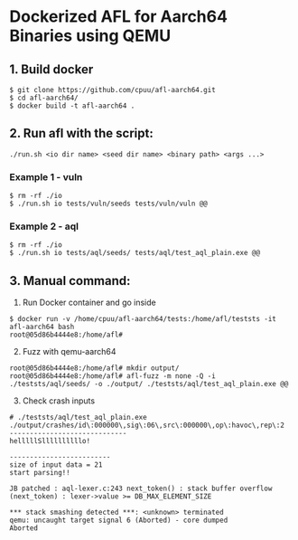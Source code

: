 # Dockerized AFL for Aarch64 Binaries using QEMU

## 1. Build docker
   ```
   $ git clone https://github.com/cpuu/afl-aarch64.git
   $ cd afl-aarch64/
   $ docker build -t afl-aarch64 .
   ```

## 2. Run afl with the script:
   ```
   ./run.sh <io dir name> <seed dir name> <binary path> <args ...>
   ```

### Example 1 - vuln

```
$ rm -rf ./io
$ ./run.sh io tests/vuln/seeds tests/vuln/vuln @@
```

### Example 2 - aql
```
$ rm -rf ./io
$ ./run.sh io tests/aql/seeds/ tests/aql/test_aql_plain.exe @@
```

## 3. Manual command:

1) Run Docker container and go inside
```
$ docker run -v /home/cpuu/afl-aarch64/tests:/home/afl/teststs -it afl-aarch64 bash
root@05d86b4444e8:/home/afl#
```
2) Fuzz with qemu-aarch64
```
root@05d86b4444e8:/home/afl# mkdir output/
root@05d86b4444e8:/home/afl# afl-fuzz -m none -Q -i ./teststs/aql/seeds/ -o ./output/ ./teststs/aql/test_aql_plain.exe @@
```
3) Check crash inputs
```
# ./teststs/aql/test_aql_plain.exe ./output/crashes/id\:000000\,sig\:06\,src\:000000\,op\:havoc\,rep\:2 
-----------------------------
helllllSllllllllllo!

-------------------------
size of input data = 21
start parsing!!

JB patched : aql-lexer.c:243 next_token() : stack buffer overflow (next_token) : lexer->value >= DB_MAX_ELEMENT_SIZE 

*** stack smashing detected ***: <unknown> terminated
qemu: uncaught target signal 6 (Aborted) - core dumped
Aborted
```
